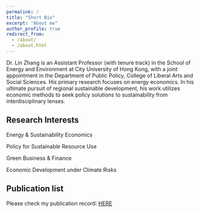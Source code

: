 ```yaml
---
permalink: /
title: "Short Bio"
excerpt: "About me"
author_profile: true
redirect_from: 
  - /about/
  - /about.html
---
```


Dr. Lin Zhang is an Assistant Professor (with tenure track) in the School of Energy and Environment at City University of Hong Kong, with a joint appointment in the Department of Public Policy, College of Liberal Arts and Social Sciences. His primary research focuses on energy economics. In his ultimate pursuit of regional sustainable development, his work utilizes economic methods to seek policy solutions to sustainability from interdisciplinary lenses.

Research Interests
------
Energy & Sustainability Economics

Policy for Sustainable Resource Use 

Green Business & Finance

Economic Development under Climate Risks

Publication list
------
Please check my publication record: [HERE](https://lzhanghk.wixsite.com/econ/articles)

